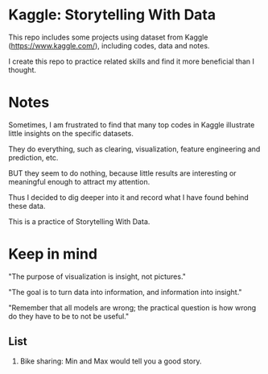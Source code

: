 # Kaggle: Storytelling With Data

This repo includes some projects using dataset from Kaggle (https://www.kaggle.com/), including codes, data and notes.

I create this repo to practice related skills and find it more beneficial than I thought.

# Notes

Sometimes, I am frustrated to find that many top codes in Kaggle illustrate little insights on the specific datasets. 

They do everything, such as clearing, visualization, feature engineering and prediction, etc.

BUT they seem to do nothing, because little results are interesting or meaningful enough to attract my attention.

Thus I decided to dig deeper into it and record what I have found behind these data.

This is a practice of Storytelling With Data.


# Keep in mind

"The purpose of visualization is insight, not pictures."

"The goal is to turn data into information, and information into insight."

"Remember that all models are wrong; the practical question is how wrong do they have to be to not be useful." 

## List

1. Bike sharing: Min and Max would tell you a good story.
